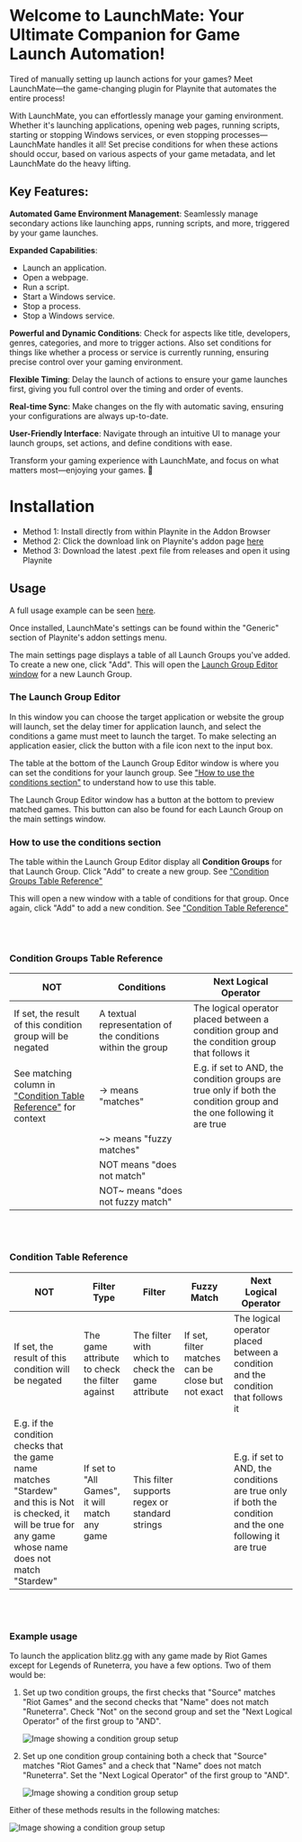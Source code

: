 # Welcome to LaunchMate: Your Ultimate Companion for Game Launch Automation!

Tired of manually setting up launch actions for your games? Meet LaunchMate—the game-changing plugin for Playnite that automates the entire process!

With LaunchMate, you can effortlessly manage your gaming environment. Whether it's launching applications, opening web pages, running scripts, starting or stopping Windows services, or even stopping processes—LaunchMate handles it all! Set precise conditions for when these actions should occur, based on various aspects of your game metadata, and let LaunchMate do the heavy lifting.

## Key Features:

**Automated Game Environment Management**: Seamlessly manage secondary actions like launching apps, running scripts, and more, triggered by your game launches.

**Expanded Capabilities**:
- Launch an application.
- Open a webpage.
- Run a script.
- Start a Windows service.
- Stop a process.
- Stop a Windows service.

**Powerful and Dynamic Conditions**: Check for aspects like title, developers, genres, categories, and more to trigger actions. Also set conditions for things like whether a process or service is currently running, ensuring precise control over your gaming environment.

**Flexible Timing**: Delay the launch of actions to ensure your game launches first, giving you full control over the timing and order of events.

**Real-time Sync**: Make changes on the fly with automatic saving, ensuring your configurations are always up-to-date.

**User-Friendly Interface**: Navigate through an intuitive UI to manage your launch groups, set actions, and define conditions with ease.

Transform your gaming experience with LaunchMate, and focus on what matters most—enjoying your games. 🚀


# Installation
- Method 1: Install directly from within Playnite in the Addon Browser
- Method 2: Click the download link on Playnite's addon page [here](https://playnite.link/addons.html#LaunchMate_61d7fcec-322d-4eb6-b981-1c8f8122ddc8)
- Method 3: Download the latest .pext file from releases and open it using Playnite

## Usage

A full usage example can be seen [here](#example-usage).

Once installed, LaunchMate's settings can be found within the "Generic" section of Playnite's addon settings menu.

The main settings page displays a table of all Launch Groups you've added. To create a new one, click "Add". This will open the [Launch Group Editor window](#the-launch-group-editor) for a new Launch Group. 

### The Launch Group Editor

In this window you can choose the target application or website the group will launch, set the delay timer for application launch, and select the conditions a game must meet to launch the target. To make selecting an application easier, click the button with a file icon next to the input box.

The table at the bottom of the Launch Group Editor window is where you can set the conditions for your launch group. See ["How to use the conditions section"](#how-to-use-the-conditions-section) to understand how to use this table.

The Launch Group Editor window has a button at the bottom to preview matched games. This button can also be found for each Launch Group on the main settings window.


### How to use the conditions section

The table within the Launch Group Editor display all **Condition Groups** for that Launch Group. Click "Add" to create a new group. See ["Condition Groups Table Reference"](#condition-groups-table-reference)

This will open a new window with a table of conditions for that group. Once again, click "Add" to add a new condition. See ["Condition Table Reference"](#condition-table-reference)

<br><br>

### Condition Groups Table Reference

| NOT | Conditions | Next Logical Operator |
| -------- | ------- | -------- |
| If set, the result of this condition group will be negated | A textual representation of the conditions within the group | The logical operator placed between a condition group and the condition group that follows it |
| See matching column in ["Condition Table Reference"](#condition-table-reference) for context | -> means "matches" | E.g. if set to AND, the condition groups are true only if both the condition group and the one following it are true |
| | ~> means "fuzzy matches" | |
| | NOT means "does not match" | |
| | NOT~ means "does not fuzzy match" | |

<br><br>

### Condition Table Reference

| NOT | Filter Type | Filter | Fuzzy Match | Next Logical Operator |
| -------- | ------- | -------- | ------- | ------- |
| If set, the result of this condition will be negated | The game attribute to check the filter against | The filter with which to check the game attribute | If set, filter matches can be close but not exact | The logical operator placed between a condition and the condition that follows it |
| E.g. if the condition checks that the game name matches "Stardew" and this is Not is checked, it will be true for any game whose name does not match "Stardew"| If set to "All Games", it will match any game | This filter supports regex or standard strings | | E.g. if set to AND, the conditions are true only if both the condition and the one following it are true |

<br><br>

### Example usage

To launch the application blitz.gg with any game made by Riot Games except for Legends of Runeterra, you have a few options. Two of them would be:

1. Set up two condition groups, the first checks that "Source" matches "Riot Games" and the second checks that "Name" does not match "Runeterra". Check "Not" on the second group and set the "Next Logical Operator" of the first group to "AND".

    ![Image showing a condition group setup](https://i.imgur.com/HvROKwx.png)

2. Set up one condition group containing both a check that "Source" matches "Riot Games" and a check that "Name" does not match "Runeterra". Set the "Next Logical Operator" of the first group to "AND".

    ![Image showing a condition group setup](https://i.imgur.com/BzMBR14.png)

Either of these methods results in the following matches:
    
![Image showing a condition group setup](https://i.imgur.com/2xVxs6f.png)
